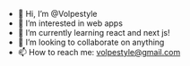 - 👋 Hi, I’m @Volpestyle
- 👀 I’m interested in web apps
- 🌱 I’m currently learning react and next js!
- 💞️ I’m looking to collaborate on anything
- 📫 How to reach me: volpestyle@gmail.com

<!---
Volpestyle/Volpestyle is a ✨ special ✨ repository because its `README.md` (this file) appears on your GitHub profile.
You can click the Preview link to take a look at your changes.
--->
